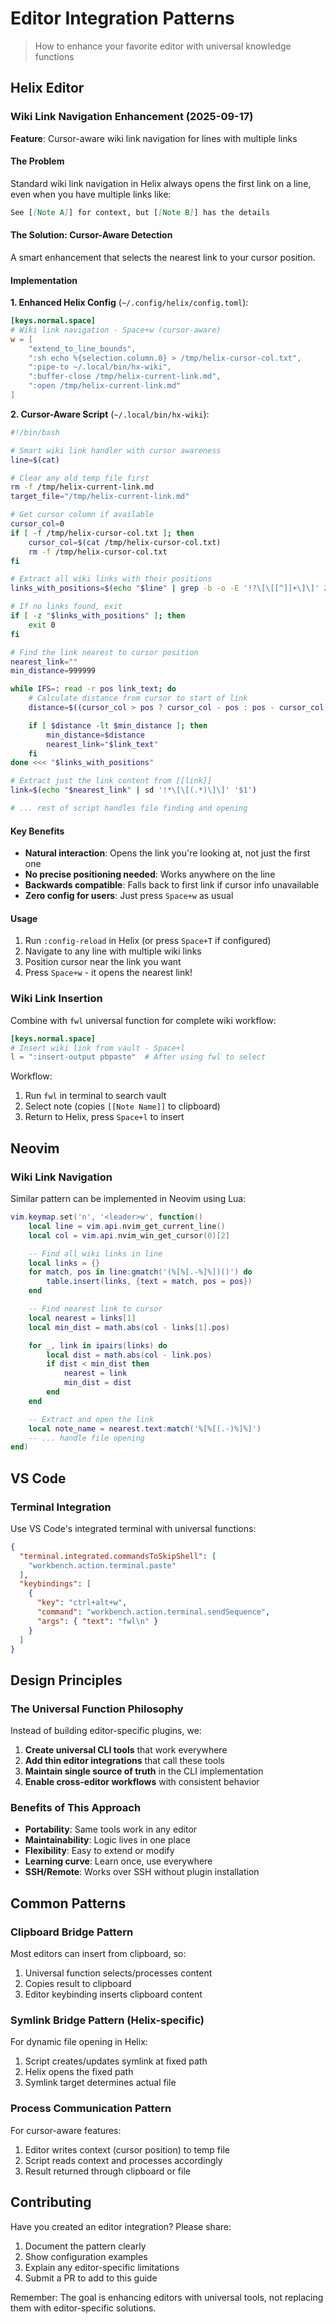 # Editor Integration Patterns

> How to enhance your favorite editor with universal knowledge functions

## Helix Editor

### Wiki Link Navigation Enhancement (2025-09-17)

**Feature**: Cursor-aware wiki link navigation for lines with multiple links

#### The Problem
Standard wiki link navigation in Helix always opens the first link on a line, even when you have multiple links like:
```markdown
See [[Note A]] for context, but [[Note B]] has the details
```

#### The Solution: Cursor-Aware Detection
A smart enhancement that selects the nearest link to your cursor position.

#### Implementation

**1. Enhanced Helix Config** (`~/.config/helix/config.toml`):
```toml
[keys.normal.space]
# Wiki link navigation - Space+w (cursor-aware)
w = [
    "extend_to_line_bounds",
    ":sh echo %{selection.column.0} > /tmp/helix-cursor-col.txt",
    ":pipe-to ~/.local/bin/hx-wiki",
    ":buffer-close /tmp/helix-current-link.md",
    ":open /tmp/helix-current-link.md"
]
```

**2. Cursor-Aware Script** (`~/.local/bin/hx-wiki`):
```bash
#!/bin/bash

# Smart wiki link handler with cursor awareness
line=$(cat)

# Clear any old temp file first
rm -f /tmp/helix-current-link.md
target_file="/tmp/helix-current-link.md"

# Get cursor column if available
cursor_col=0
if [ -f /tmp/helix-cursor-col.txt ]; then
    cursor_col=$(cat /tmp/helix-cursor-col.txt)
    rm -f /tmp/helix-cursor-col.txt
fi

# Extract all wiki links with their positions
links_with_positions=$(echo "$line" | grep -b -o -E '!?\[\[[^]]+\]\]' 2>/dev/null || echo "")

# If no links found, exit
if [ -z "$links_with_positions" ]; then
    exit 0
fi

# Find the link nearest to cursor position
nearest_link=""
min_distance=999999

while IFS=: read -r pos link_text; do
    # Calculate distance from cursor to start of link
    distance=$((cursor_col > pos ? cursor_col - pos : pos - cursor_col))

    if [ $distance -lt $min_distance ]; then
        min_distance=$distance
        nearest_link="$link_text"
    fi
done <<< "$links_with_positions"

# Extract just the link content from [[link]]
link=$(echo "$nearest_link" | sd '!*\[\[(.*)\]\]' '$1')

# ... rest of script handles file finding and opening
```

#### Key Benefits
- **Natural interaction**: Opens the link you're looking at, not just the first one
- **No precise positioning needed**: Works anywhere on the line
- **Backwards compatible**: Falls back to first link if cursor info unavailable
- **Zero config for users**: Just press `Space+w` as usual

#### Usage
1. Run `:config-reload` in Helix (or press `Space+T` if configured)
2. Navigate to any line with multiple wiki links
3. Position cursor near the link you want
4. Press `Space+w` - it opens the nearest link!

### Wiki Link Insertion
Combine with `fwl` universal function for complete wiki workflow:

```toml
[keys.normal.space]
# Insert wiki link from vault - Space+l
l = ":insert-output pbpaste"  # After using fwl to select
```

Workflow:
1. Run `fwl` in terminal to search vault
2. Select note (copies `[[Note Name]]` to clipboard)
3. Return to Helix, press `Space+l` to insert

## Neovim

### Wiki Link Navigation
Similar pattern can be implemented in Neovim using Lua:

```lua
vim.keymap.set('n', '<leader>w', function()
    local line = vim.api.nvim_get_current_line()
    local col = vim.api.nvim_win_get_cursor(0)[2]

    -- Find all wiki links in line
    local links = {}
    for match, pos in line:gmatch('(%[%[.-%]%])()') do
        table.insert(links, {text = match, pos = pos})
    end

    -- Find nearest link to cursor
    local nearest = links[1]
    local min_dist = math.abs(col - links[1].pos)

    for _, link in ipairs(links) do
        local dist = math.abs(col - link.pos)
        if dist < min_dist then
            nearest = link
            min_dist = dist
        end
    end

    -- Extract and open the link
    local note_name = nearest.text:match('%[%[(.-)%]%]')
    -- ... handle file opening
end)
```

## VS Code

### Terminal Integration
Use VS Code's integrated terminal with universal functions:

```json
{
  "terminal.integrated.commandsToSkipShell": [
    "workbench.action.terminal.paste"
  ],
  "keybindings": [
    {
      "key": "ctrl+alt+w",
      "command": "workbench.action.terminal.sendSequence",
      "args": { "text": "fwl\n" }
    }
  ]
}
```

## Design Principles

### The Universal Function Philosophy
Instead of building editor-specific plugins, we:
1. **Create universal CLI tools** that work everywhere
2. **Add thin editor integrations** that call these tools
3. **Maintain single source of truth** in the CLI implementation
4. **Enable cross-editor workflows** with consistent behavior

### Benefits of This Approach
- **Portability**: Same tools work in any editor
- **Maintainability**: Logic lives in one place
- **Flexibility**: Easy to extend or modify
- **Learning curve**: Learn once, use everywhere
- **SSH/Remote**: Works over SSH without plugin installation

## Common Patterns

### Clipboard Bridge Pattern
Most editors can insert from clipboard, so:
1. Universal function selects/processes content
2. Copies result to clipboard
3. Editor keybinding inserts clipboard content

### Symlink Bridge Pattern (Helix-specific)
For dynamic file opening in Helix:
1. Script creates/updates symlink at fixed path
2. Helix opens the fixed path
3. Symlink target determines actual file

### Process Communication Pattern
For cursor-aware features:
1. Editor writes context (cursor position) to temp file
2. Script reads context and processes accordingly
3. Result returned through clipboard or file

## Contributing

Have you created an editor integration? Please share:
1. Document the pattern clearly
2. Show configuration examples
3. Explain any editor-specific limitations
4. Submit a PR to add to this guide

Remember: The goal is enhancing editors with universal tools, not replacing them with editor-specific solutions.